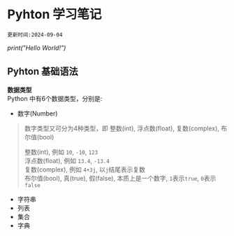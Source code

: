 # Pyhton 学习笔记

`更新时间:2024-09-04`

*print("Hello World!")*

## Pyhton 基础语法

**数据类型**<br>
Python 中有6个数据类型，分别是:
- 数字(Number)
> 数字类型又可分为4种类型，即 整数(int), 浮点数(float), 
复数(complex), 布尔值(bool) <br>
> 
> 整数(int), 例如 `10`, `-10`, `123`<br>
> 浮点数(float), 例如 `13.4`, `-13.4`<br>
> 复数(complex), 例如 `4+3j`, 以`j`结尾表示复数<br>
> 布尔值(bool), 真(true), 假(false), 本质上是一个数字,
> `1`表示`true`, `0`表示`false`
- 字符串
- 列表
- 集合
- 字典